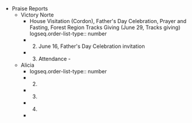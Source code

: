 - Praise Reports
	- Victory Norte
		- House Visitation (Cordon), Father's Day Celebration, Prayer and Fasting, Forest Region Tracks Giving (June 29, Tracks giving)
		  logseq.order-list-type:: number
		- 2. June 16, Father's Day Celebration invitation
		- 3. Attendance -
	- Alicia
		- logseq.order-list-type:: number
		- 2.
		- 3.
		- 4.
		-